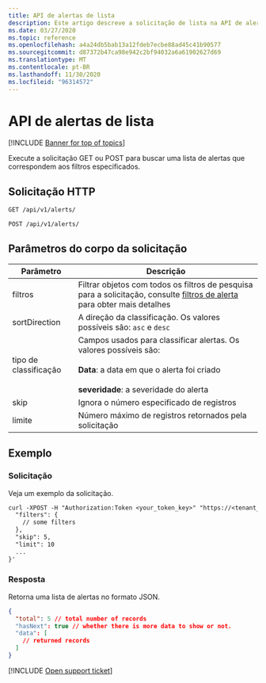```yaml
---
title: API de alertas de lista
description: Este artigo descreve a solicitação de lista na API de alertas do Cloud App Security.
ms.date: 03/27/2020
ms.topic: reference
ms.openlocfilehash: a4a24db5bab13a12fdeb7ecbe88ad45c41b90577
ms.sourcegitcommit: d87372b47ca98e942c2bf94032a6a61902627d69
ms.translationtype: MT
ms.contentlocale: pt-BR
ms.lasthandoff: 11/30/2020
ms.locfileid: "96314572"
---
```

# <a name="list---alerts-api"></a>API de alertas de lista

[!INCLUDE [Banner for top of topics](includes/banner.md)]

Execute a solicitação GET ou POST para buscar uma lista de alertas que correspondem aos filtros especificados.

## <a name="http-request"></a>Solicitação HTTP

```rest
GET /api/v1/alerts/
```

```rest
POST /api/v1/alerts/
```

## <a name="request-body-parameters"></a>Parâmetros do corpo da solicitação

| Parâmetro | Descrição |
| --- | --- |
| filtros | Filtrar objetos com todos os filtros de pesquisa para a solicitação, consulte [filtros de alerta](api-alerts.md#filters) para obter mais detalhes |
| sortDirection | A direção da classificação. Os valores possíveis são: `asc` e `desc` |
| tipo de classificação | Campos usados para classificar alertas. Os valores possíveis são:<br /><br />**Data**: a data em que o alerta foi criado<br /><br />**severidade**: a severidade do alerta |
| skip | Ignora o número especificado de registros |
| limite | Número máximo de registros retornados pela solicitação |

## <a name="example"></a>Exemplo

### <a name="request"></a>Solicitação

Veja um exemplo da solicitação.

```rest
curl -XPOST -H "Authorization:Token <your_token_key>" "https://<tenant_id>.<tenant_region>.contoso.com/api/v1/alerts/" -d '{
  "filters": {
    // some filters
  },
  "skip": 5,
  "limit": 10
  ...
}'
```

### <a name="response"></a>Resposta

Retorna uma lista de alertas no formato JSON.

```json
{
  "total": 5 // total number of records
  "hasNext": true // whether there is more data to show or not.
  "data": [
    // returned records
  ]
}
```

[!INCLUDE [Open support ticket](includes/support.md)]
